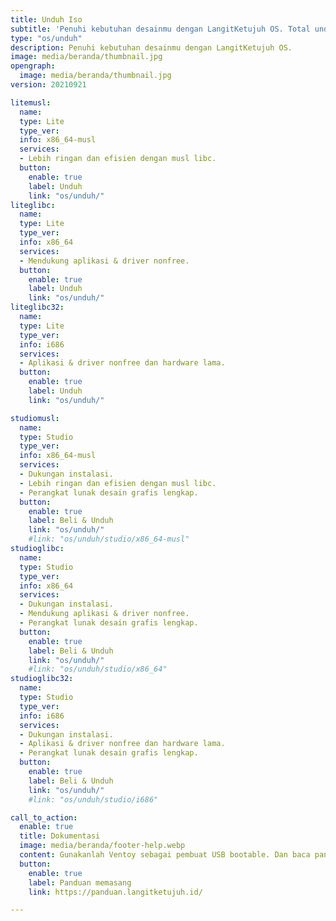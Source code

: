 ```yaml
---
title: Unduh Iso
subtitle: 'Penuhi kebutuhan desainmu dengan LangitKetujuh OS. Total unduhan sudah 5k lebih. Yuk coba!'
type: "os/unduh"
description: Penuhi kebutuhan desainmu dengan LangitKetujuh OS.
image: media/beranda/thumbnail.jpg
opengraph:
  image: media/beranda/thumbnail.jpg
version: 20210921

litemusl:
  name:
  type: Lite
  type_ver:
  info: x86_64-musl
  services:
  - Lebih ringan dan efisien dengan musl libc.
  button:
    enable: true
    label: Unduh
    link: "os/unduh/"
liteglibc:
  name:
  type: Lite
  type_ver:
  info: x86_64
  services:
  - Mendukung aplikasi & driver nonfree.
  button:
    enable: true
    label: Unduh
    link: "os/unduh/"
liteglibc32:
  name:
  type: Lite
  type_ver:
  info: i686
  services:
  - Aplikasi & driver nonfree dan hardware lama.
  button:
    enable: true
    label: Unduh
    link: "os/unduh/"

studiomusl:
  name:
  type: Studio
  type_ver:
  info: x86_64-musl
  services:
  - Dukungan instalasi.
  - Lebih ringan dan efisien dengan musl libc.
  - Perangkat lunak desain grafis lengkap.
  button:
    enable: true
    label: Beli & Unduh
    link: "os/unduh/"
    #link: "os/unduh/studio/x86_64-musl"
studioglibc:
  name:
  type: Studio
  type_ver:
  info: x86_64
  services:
  - Dukungan instalasi.
  - Mendukung aplikasi & driver nonfree.
  - Perangkat lunak desain grafis lengkap.
  button:
    enable: true
    label: Beli & Unduh
    link: "os/unduh/"
    #link: "os/unduh/studio/x86_64"
studioglibc32:
  name:
  type: Studio
  type_ver:
  info: i686
  services:
  - Dukungan instalasi.
  - Aplikasi & driver nonfree dan hardware lama.
  - Perangkat lunak desain grafis lengkap.
  button:
    enable: true
    label: Beli & Unduh
    link: "os/unduh/"
    #link: "os/unduh/studio/i686"

call_to_action:
  enable: true
  title: Dokumentasi
  image: media/beranda/footer-help.webp
  content: Gunakanlah Ventoy sebagai pembuat USB bootable. Dan baca panduan ini agar Anda berhasil memasang LangitKetujuh OS versi Lite, atau Anda bisa menggunakan versi **Studio** untuk mendapatkan layanan instalasi.
  button:
    enable: true
    label: Panduan memasang
    link: https://panduan.langitketujuh.id/

---
```

